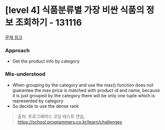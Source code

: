 # [level 4] 식품분류별 가장 비싼 식품의 정보 조회하기 - 131116 

[문제 링크](https://school.programmers.co.kr/learn/courses/30/lessons/131116) 

### Approach
- Get the product info by category
### Mis-understood
- When grouping by the category and use the max() function does not guarantee the max price is matched with product id and name, because it is just grouped by the category there will be only one tuple which is represented by category
- So decide to use the dense rank
> 출처: 프로그래머스 코딩 테스트 연습, https://school.programmers.co.kr/learn/challenges
